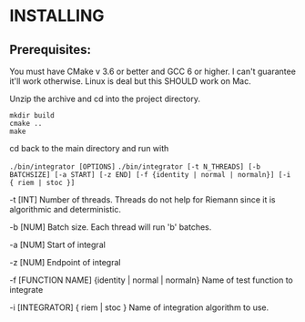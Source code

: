 # INSTALLING
## Prerequisites:
You must have CMake v 3.6 or better and GCC 6 or higher. I can't guarantee it'll work otherwise. Linux is deal but
this SHOULD work on Mac.

Unzip the archive and cd into the project directory.
```
mkdir build
cmake ..
make
```

cd back to the main directory and run with

`./bin/integrator [OPTIONS]`
`./bin/integrator [-t N_THREADS] [-b BATCHSIZE] [-a START] [-z END] [-f {identity | normal | normaln}]
                    [-i { riem | stoc }]`


-t [INT]
    Number of threads. Threads do not help for Riemann since it is algorithmic and deterministic.

-b [NUM]
    Batch size. Each thread will run 'b' batches.

-a [NUM]
    Start of integral

-z [NUM]
    Endpoint of integral

-f [FUNCTION NAME]
    {identity | normal | normaln} Name of test function to integrate

-i [INTEGRATOR]
    { riem | stoc } Name of integration algorithm to use.
